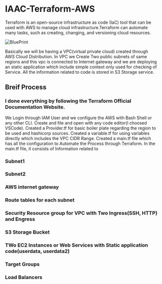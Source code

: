 # IAAC-Terraform-AWS
Terraform is an open-source infrastructure as code (IaC) tool that can be used with AWS to manage cloud infrastructure.Terraform can automate many tasks, such as creating, changing, and versioning cloud resources. 

![BluePrint](https://github.com/user-attachments/assets/4c77baaf-b186-4ef5-a2be-c4bef62ba89f)


Basically we will be having a VPC(virtual private cloud) created through AWS Cloud Distribution.
In VPC we Create Two public subnets of same regions and this vpc is connected to Internet gateway and we are deploying an static application which include simple context only used for checking of Service.
All the information related to code is stored in S3 Storage service.


## Breif Process

### I done everything by following the Terraform Official Documentation Website.
We Login through IAM User and we configure the AWS with Bash Shell or any other CLI. 
Create and file and open with any code editor(I choosed VSCode).
Created a Provider.tf for basic boiler plate regarding the region to be used and hashicorp sources.
Created a variable.tf for using variables directly which includes the VPC CIDR Range.
Created a main.tf file which has all the configuration to Automate the Process through Terraform.
In the main.tf file, it consists of Information related to 
### Subnet1
### Subnet2
### AWS internet gateway
### Route tables for each subnet
### Security Resource group for VPC with Two Ingress(SSH, HTTP) and Engress
### S3 Storage Bucket
### TWo EC2 Instances or Web Services with Static application code(userdata, userdata2)
### Target Groups 
### Load Balancers

